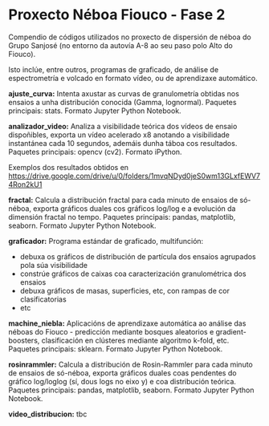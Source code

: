 # Proxecto Néboa Fiouco - Fase 2
Compendio de códigos utilizados no proxecto de dispersión de néboa do Grupo Sanjosé (no entorno da autovía A-8 ao seu paso polo Alto do Fiouco).

Isto inclúe, entre outros, programas de graficado, de análise de espectrometría e volcado en formato vídeo, ou de aprendizaxe automático.

**ajuste_curva:** Intenta axustar as curvas de granulometría obtidas nos ensaios a unha distribución conocida (Gamma, lognormal). Paquetes principais: stats. Formato Jupyter Python Notebook.

**analizador_video:** Analiza a visibilidade teórica dos vídeos de ensaio dispoñibles, exporta un vídeo acelerado x8 anotando a visibilidade instantánea cada 10 segundos, ademáis dunha táboa cos resultados. Paquetes principais: opencv (cv2). Formato iPython.

Exemplos dos resultados obtidos en https://drive.google.com/drive/u/0/folders/1mvqNDyd0jeS0wm13GLxfEWV74Ron2kU1

**fractal:** Calcula a distribución fractal para cada minuto de ensaios de só-néboa, exporta gráficos duales cos gráficos log/log e a evolución da dimensión fractal no tempo. Paquetes principais: pandas, matplotlib, seaborn. Formato Jupyter Python Notebook.

**graficador:** Programa estándar de graficado, multifunción:
  - debuxa os gráficos de distribución de partícula dos ensaios agrupados pola súa visibilidade
  - constrúe gráficos de caixas coa caracterización granulométrica dos ensaios
  - debuxa gráficos de masas, superficies, etc, con rampas de cor clasificatorias
  - etc

**machine_niebla:** Aplicacións de aprendizaxe automática ao análise das néboas do Fiouco - predicción mediante bosques aleatorios e gradient-boosters, clasificación en clústeres mediante algoritmo k-fold, etc. Paquetes principais: sklearn. Formato Jupyter Python Notebook.

**rosinrammler:** Calcula a distribución de Rosin-Rammler para cada minuto de ensaios de só-néboa, exporta gráficos duales coas pendentes do gráfico log/loglog (sí, dous logs no eixo y) e coa distribución teórica. Paquetes principais: pandas, matplotlib, seaborn. Formato Jupyter Python Notebook.

**video_distribucion:** tbc
